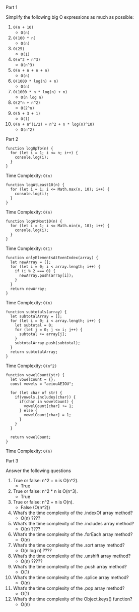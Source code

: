 <!-- @format -->

Part 1

Simplify the following big O expressions as much as possible:

1. `O(n + 10)`
   - `O(n)`
2. `O(100 * n)`
   - `O(n)`
3. `O(25)`
   - `O(1)`
4. `O(n^2 + n^3)`
   - `O(n^3)`
5. `O(n + n + n + n)`
   - `O(n)`
6. `O(1000 * log(n) + n)`
   - `O(n)`
7. `O(1000 * n * log(n) + n)`
   - `O(n log n)`
8. `O(2^n + n^2)`
   - `O(2^n)`
9. `O(5 + 3 + 1)`
   - `O(1)`
10. `O(n + n^(1/2) + n^2 + n * log(n)^10)`
    - `O(n^2)`

Part 2

```
function logUpTo(n) {
  for (let i = 1; i <= n; i++) {
    console.log(i);
  }
}
```

Time Complexity: `O(n)`

```
function logAtLeast10(n) {
  for (let i = 1; i <= Math.max(n, 10); i++) {
    console.log(i);
  }
}
```

Time Complexity: `O(n)`

```
function logAtMost10(n) {
  for (let i = 1; i <= Math.min(n, 10); i++) {
    console.log(i);
  }
}
```

Time Complexity: `O(1)`

```
function onlyElementsAtEvenIndex(array) {
  let newArray = [];
  for (let i = 0; i < array.length; i++) {
    if (i % 2 === 0) {
      newArray.push(array[i]);
    }
  }
  return newArray;
}
```

Time Complexity: `O(n)`

```
function subtotals(array) {
  let subtotalArray = [];
  for (let i = 0; i < array.length; i++) {
    let subtotal = 0;
    for (let j = 0; j <= i; j++) {
      subtotal += array[j];
    }
    subtotalArray.push(subtotal);
  }
  return subtotalArray;
}
```

Time Complexity: `O(n^2)`

```
function vowelCount(str) {
  let vowelCount = {};
  const vowels = "aeiouAEIOU";

  for (let char of str) {
    if(vowels.includes(char)) {
      if(char in vowelCount) {
        vowelCount[char] += 1;
      } else {
        vowelCount[char] = 1;
      }
    }
  }

  return vowelCount;
}
```

Time Complexity: `O(n)`

Part 3

Answer the following questions

1. True or false: n^2 + n is O(n^2).
   - True
2. True or false: n^2 \* n is O(n^3).
   - True
3. True or false: n^2 + n is O(n).
   - False (O(n^2))
4. What’s the time complexity of the .indexOf array method?
   - O(n) ????
5. What’s the time complexity of the .includes array method?
   - O(n) ????
6. What’s the time complexity of the .forEach array method?
   - O(n)
7. What’s the time complexity of the .sort array method?
   - O(n log n) ????
8. What’s the time complexity of the .unshift array method?
   - O(n) ?????
9. What’s the time complexity of the .push array method?
   - O(1)
10. What’s the time complexity of the .splice array method?
    - O(n)
11. What’s the time complexity of the .pop array method?
    - O(1)
12. What’s the time complexity of the Object.keys() function?
    - O(n)
